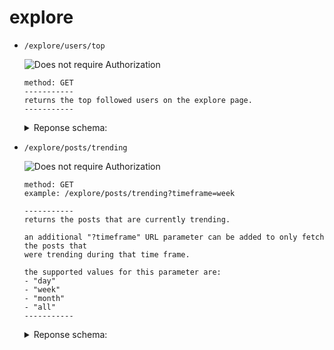 # explore

- `/explore/users/top`

	![Does not require Authorization](https://img.shields.io/badge/requires_authorization-no-blue)
	```
	method: GET
	-----------
	returns the top followed users on the explore page.
	-----------
	```
 
	<details>
		<summary>Reponse schema:</summary>

		[
		    {
			"name":"jeffalo",
			"id":"60c4976b59c722b5661559c4",
			"bio":"creator of wasteof.money (very cool) (my real name isn't actually jeffalo)",
			"verified":true,
			"permissions": {
				"admin":true,
				"banned":false
			},
			"beta":true,
			"color":"yellow",
			"links":[
  				    {
  					"label":"jeffalo.net ",
  					"url":"https://jeffalo.net"
  				    }
  			],
			"history":{
				"joined":1623496555000
			},
			"stats":{
  				"followers":702
  			}
		    }
		]
  
	</details>
 	

- `/explore/posts/trending`

	![Does not require Authorization](https://img.shields.io/badge/requires_authorization-no-blue)
	```
	method: GET
	example: /explore/posts/trending?timeframe=week
	
	-----------
	returns the posts that are currently trending.

	an additional "?timeframe" URL parameter can be added to only fetch the posts that
	were trending during that time frame.

	the supported values for this parameter are:
	- "day"
	- "week"
	- "month"
	- "all"
	-----------
	```

	 <details>
		<summary>Reponse schema:</summary>
		 
		{
  			"posts": [
  			    {
  				"_id": "64aa9e57370c70051d4843e3",
				"poster": {
  					"name": "wuilly",
  					"id": "60c4b7db3db707d5ec773b40",
					"color": "yellow"
				},
  				"content": "<p>please take good care of my rabbit his name is shawn and this is what he looks like</p><p>thank you</p><img src=\"https://u.cubeupload.com/8ed/wabbit.png\">",
				"time": 1688903255536,
				"__order": 1,
				"revisions": [
  				    {
					"content": "<p>please take good care of my rabbit his name is shawn and this is what he looks like</p><p>thank you</p><img src=\"https://u.cubeupload.com/8ed/wabbit.png\">",
  					"time": 1688903255536,
  					"current": true
				    }
  				],
				"comments": 9,
				"loves": 18,
				"reposts": 1
		 	    },
  			],
  			"since": "week"
		}
  
	</details>

 
